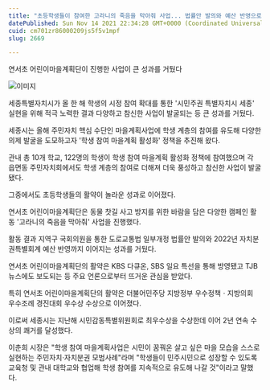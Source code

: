 ```yaml
---
title: "초등학생들이 참여한 고라니의 죽음을 막아줘 사업... 법률안 발의와 예산 반영으로 이어져"
datePublished: Sun Nov 14 2021 22:34:28 GMT+0000 (Coordinated Universal Time)
cuid: cm701zr86000209js5f5v1mpf
slug: 2669

---
```



연서초 어린이마을계획단이 진행한 사업이 큰 성과를 거뒀다

![이미지](https://cdn.hashnode.com/res/hashnode/image/upload/v1739252432730/5f0a2738-fe78-4989-b99c-ee6fb6bd7f0b.jpeg)

세종특별자치시가 올 한 해 학생의 시정 참여 확대를 통한 '시민주권 특별자치시 세종' 실현을 위해 적극 노력한 결과 다양하고 참신한 사업이 발굴되는 등 큰 성과를 거뒀다.

세종시는 올해 주민자치 핵심 수단인 마을계획사업에 학생 계층의 참여를 유도해 다양한 의제 발굴을 도모하고자 '학생 참여 마을계획 활성화' 정책을 추진해 왔다.

관내 총 10개 학교, 122명의 학생이 학생 참여 마을계획 활성화 정책에 참여했으며 각 읍면동 주민자치회에서도 학생 계층의 참여로 더해져 더욱 풍성하고 참신한 사업이 발굴됐다.

그중에서도 초등학생들의 활약이 놀라운 성과로 이어졌다.

연서초 어린이마을계획단은 동물 찻길 사고 방지를 위한 바람을 담은 다양한 캠페인 활동 '고라니의 죽음을 막아줘' 사업을 진행했다.

활동 결과 지역구 국회의원을 통한 도로교통법 일부개정 법률안 발의와 2022년 자치분권특별회계 예산 반영까지 이어지는 성과를 거뒀다.

연서초 어린이마을계획단의 활약은 KBS 다큐온, SBS 일요 특선을 통해 방영됐고 TJB 뉴스에도 보도되는 등 주요 언론으로부터 뜨거운 관심을 받았다.

특히 연서초 어린이마을계획단의 활약은 더불어민주당 지방정부 우수정책ㆍ지방의회 우수조례 경진대회 우수상 수상으로 이어졌다.

이로써 세종시는 지난해 시민감동특별위원회로 최우수상을 수상한데 이어 2년 연속 수상의 쾌거를 달성했다.

이춘희 시장은 "학생 참여 마을계획사업은 시민이 꿈꿔온 살고 싶은 마을 모습을 스스로 실현하는 주민자치·자치분권 모범사례"라며 "학생들이 민주시민으로 성장할 수 있도록 교육청 및 관내 대학교와 협업해 학생 참여를 지속적으로 유도해 나갈 것"이라고 말했다.